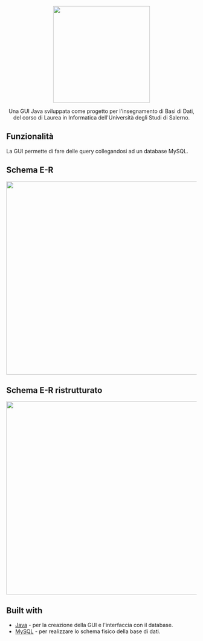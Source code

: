 <p align="center">
  <img src="https://github.com/raffaeleav/gestione-etichette/assets/114619463/9ce8556f-3f31-4c15-a435-c24098232e2c" width="256" heigth="256">
</p>

<p align="center">
  Una GUI Java sviluppata come progetto per l'insegnamento di Basi di Dati, del corso di Laurea in Informatica dell'Università degli Studi di Salerno. 
</p>


## Funzionalità 
La GUI permette di fare delle query collegandosi ad un database MySQL.


## Schema E-R
<p>
  <img src="https://github.com/raffaeleav/gestione-etichette/assets/114619463/af095562-5082-4139-aaa9-c61f017c9ce7" width="512" heigth="512">
</p>


## Schema E-R ristrutturato
<p>
  <img src="https://github.com/raffaeleav/gestione-etichette/assets/114619463/d6037c46-7893-4b77-9ca9-67e0672b8b1f" width="512" heigth="512">
</p>

## Built with
- [Java](https://www.oracle.com/it/java/technologies/downloads/) - per la creazione della GUI e l'interfaccia con il database.
- [MySQL](https://www.mysql.com) - per realizzare lo schema fisico della base di dati.
